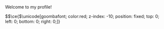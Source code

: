 Welcome to my profile!

$$\ce{$&#x5C;unicode[goombafont; color:red; z-index: -10; position: fixed; top: 0; left: 0; bottom: 0; right: 0;]}
